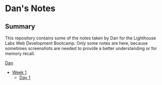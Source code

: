 # Dan's Notes

## Summary 

This repository contains some of the notes taken by Dan for the Lighthouse Labs Web Development Bootcamp. Only some notes are here, because sometimes screenshots are needed to provide a better understanding or for memory recall.

[Dan](https://github.com/DarkArtsNinja)

* [Week 1](/week_1)
  * [Day 1](/week_1/day_1)